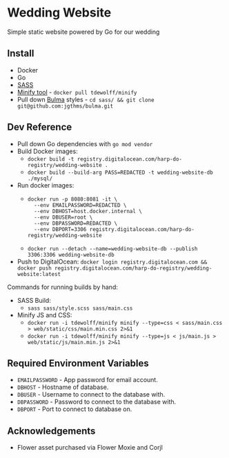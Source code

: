 # Wedding Website
Simple static website powered by Go for our wedding

## Install

- Docker
- Go
- [SASS](https://sass-lang.com/install)
- [Minify tool](https://github.com/tdewolff/minify/tree/master/cmd/minify) - `docker pull tdewolff/minify`
- Pull down [Bulma](https://bulma.io) styles - `cd sass/ && git clone git@github.com:jgthms/bulma.git`

## Dev Reference

- Pull down Go dependencies with `go mod vendor`
- Build Docker images:
  - `docker build -t registry.digitalocean.com/harp-do-registry/wedding-website .`
  - `docker build --build-arg PASS=REDACTED -t wedding-website-db ./mysql/`
- Run docker images:
  - ```
    docker run -p 8080:8081 -it \
      --env EMAILPASSWORD=REDACTED \
      --env DBHOST=host.docker.internal \
      --env DBUSER=root \
      --env DBPASSWORD=REDACTED \
      --env DBPORT=3306 registry.digitalocean.com/harp-do-registry/wedding-website
    ```
  - `docker run --detach --name=wedding-website-db --publish 3306:3306 wedding-website-db`
- Push to DigitalOcean: `docker login registry.digitalocean.com && docker push registry.digitalocean.com/harp-do-registry/wedding-website:latest`

Commands for running builds by hand:
- SASS Build:
  - `sass sass/style.scss sass/main.css`
- Minify JS and CSS:
  - `docker run -i tdewolff/minify minify --type=css < sass/main.css > web/static/css/main.min.css 2>&1`
  - `docker run -i tdewolff/minify minify --type=js < js/main.js > web/static/js/main.min.js 2>&1`

## Required Environment Variables

- `EMAILPASSWORD` - App password for email account.
- `DBHOST` - Hostname of database.
- `DBUSER` - Username to connect to the database with.
- `DBPASSWORD` - Password to connect to the database with.
- `DBPORT` - Port to connect to database on.

## Acknowledgements

- Flower asset purchased via Flower Moxie and Corjl

